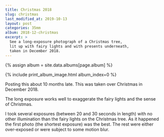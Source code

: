 ```yaml
---
title: Christmas 2018
slug: christmas
last_modified_at: 2019-10-13
layout: post
categories: 35mm
album: 2018-12-christmas
excerpt: >
  See a long-exposure photograph of a Christmas tree,
  lit up with fairy lights and with presents underneath,
  taken in December 2018.
---
```

{% assign album = site.data.albums[page.album] %}

{% include print_album_image.html album_index=0 %}

Posting this about 10 months late. This was taken over Christmas in December 2018.

The long exposure works well to exaggerate the fairy lights and the sense of Christmas.

I took several exposures (between 20 and 30 seconds in length) with no other illumination than the fairy lights on the Christmas tree. As it happened the first photo (the shortest exposure) was the best. The rest were either over-exposed or were subject to some motion blur.